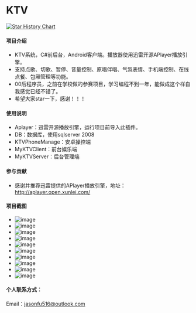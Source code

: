 # KTV

[![Star History Chart](https://api.star-history.com/svg?repos=E9C50/KTV&type=Date)](https://www.star-history.com/#E9C50/KTV&Date)

#### 项目介绍

- KTV系统，C#前后台，Android客户端。播放器使用迅雷开源APlayer播放引擎。
- 支持点歌、切歌、暂停、音量控制、原唱伴唱、气氛表情、手机端控制、在线点餐、包厢管理等功能。
- 00后程序员，之前在学校做的参赛项目，学习编程不到一年，能做成这个样自我感觉已经不错了。
- 希望大家star一下，感谢！！！

#### 使用说明

- Aplayer：迅雷开源播放引擎，运行项目前导入此插件。
- DB：数据库，使用sqlserver 2008
- KTVPhoneManage：安卓操控端
- MyKTVClient：前台娱乐端
- MyKTVServer：后台管理端

#### 参与贡献

- 感谢并推荐迅雷提供的APlayer播放引擎，地址：http://aplayer.open.xunlei.com/

#### 项目截图
- ![image](https://user-images.githubusercontent.com/25317432/144774303-41ef4ca4-49f6-4e1c-8e4b-c5a61a91eb14.png)
- ![image](https://user-images.githubusercontent.com/25317432/144774309-b344d520-75fd-4f24-8aa3-f6d1681f137a.png)
- ![image](https://user-images.githubusercontent.com/25317432/144774313-fcda734f-0481-4278-a38e-e1bcdaf05031.png)
- ![image](https://user-images.githubusercontent.com/25317432/144774323-1f1a4120-2608-4856-85a0-90c96b502be8.png)
- ![image](https://user-images.githubusercontent.com/25317432/144774331-d847a07b-bb1a-40da-9f3d-570332703e4c.png)
- ![image](https://user-images.githubusercontent.com/25317432/144774342-213dae89-f283-4642-b527-4c4541ffacc3.png)
- ![image](https://user-images.githubusercontent.com/25317432/144774347-1bfd5d36-a2ab-43f1-847e-b1523c83b3ef.png)
- ![image](https://user-images.githubusercontent.com/25317432/144774359-f6c001ae-6521-437a-ad3e-57b3101ddd73.png)
- ![image](https://user-images.githubusercontent.com/25317432/144774371-8bc943e1-5581-422d-a588-aee49a834d40.png)
- ![image](https://user-images.githubusercontent.com/25317432/144774381-14c7d218-75e9-4e03-95a5-9b8411ca8e69.png)


#### 个人联系方式：

Email：jasonfu516@outlook.com
